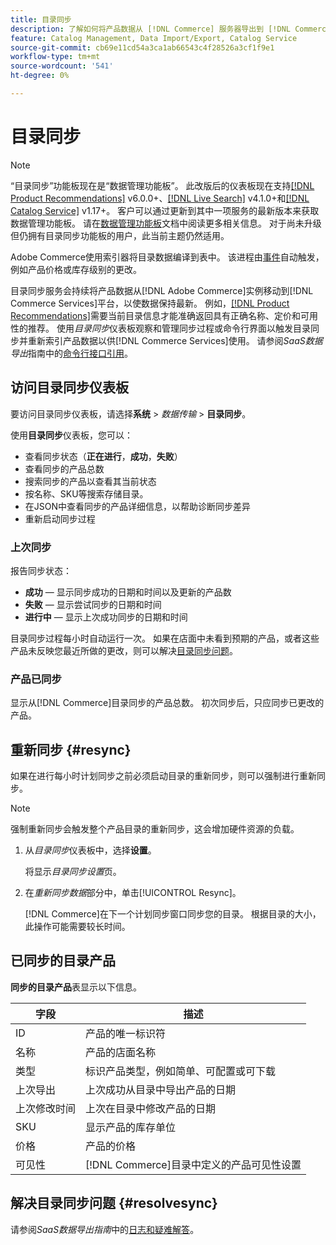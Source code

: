```yaml
---
title: 目录同步
description: 了解如何将产品数据从 [!DNL Commerce] 服务器导出到 [!DNL Commerce Services]。
feature: Catalog Management, Data Import/Export, Catalog Service
source-git-commit: cb69e11cd54a3ca1ab66543c4f28526a3cf1f9e1
workflow-type: tm+mt
source-wordcount: '541'
ht-degree: 0%

---
```



# 目录同步

>[!NOTE]
>
> “目录同步”功能板现在是“数据管理功能板”。 此改版后的仪表板现在支持[[!DNL Product Recommendations]](../product-recommendations/guide-overview.md) v6.0.0+、[[!DNL Live Search]](../live-search/overview.md) v4.1.0+和[[!DNL Catalog Service]](../catalog-service/overview.md) v1.17+。 客户可以通过更新到其中一项服务的最新版本来获取数据管理功能板。 请在[数据管理功能板](https://experienceleague.adobe.com/docs/commerce-admin/systems/data-transfer/data-dashboard.html?lang=zh-Hans)文档中阅读更多相关信息。 对于尚未升级但仍拥有目录同步功能板的用户，此当前主题仍然适用。

Adobe Commerce使用索引器将目录数据编译到表中。 该进程由[事件](https://experienceleague.adobe.com/docs/commerce-admin/systems/tools/index-management.html?lang=zh-Hans#events-that-trigger-full-reindexing)自动触发，例如产品价格或库存级别的更改。

目录同步服务会持续将产品数据从[!DNL Adobe Commerce]实例移动到[!DNL Commerce Services]平台，以使数据保持最新。 例如，[[!DNL Product Recommendations]](/help/product-recommendations/overview.md)需要当前目录信息才能准确返回具有正确名称、定价和可用性的推荐。 使用&#x200B;_目录同步_&#x200B;仪表板观察和管理同步过程或命令行界面以触发目录同步并重新索引产品数据以供[!DNL Commerce Services]使用。 请参阅&#x200B;_SaaS数据导出_&#x200B;指南中的[命令行接口引用](../data-export/data-export-cli-commands.md)。

## 访问目录同步仪表板

要访问目录同步仪表板，请选择&#x200B;**系统** > _数据传输_ > **目录同步**。

使用&#x200B;**目录同步**&#x200B;仪表板，您可以：

- 查看同步状态（**正在进行**，**成功**，**失败**）
- 查看同步的产品总数
- 搜索同步的产品以查看其当前状态
- 按名称、SKU等搜索存储目录。
- 在JSON中查看同步的产品详细信息，以帮助诊断同步差异
- 重新启动同步过程

### 上次同步

报告同步状态：

- **成功** — 显示同步成功的日期和时间以及更新的产品数
- **失败** — 显示尝试同步的日期和时间
- **进行中** — 显示上次成功同步的日期和时间

目录同步过程每小时自动运行一次。 如果在店面中未看到预期的产品，或者这些产品未反映您最近所做的更改，则可以解决[目录同步问题](#resolvesync)。

### 产品已同步

显示从[!DNL Commerce]目录同步的产品总数。 初次同步后，只应同步已更改的产品。

## 重新同步 {#resync}

如果在进行每小时计划同步之前必须启动目录的重新同步，则可以强制进行重新同步。

>[!NOTE]
>
> 强制重新同步会触发整个产品目录的重新同步，这会增加硬件资源的负载。

1. 从&#x200B;_目录同步_&#x200B;仪表板中，选择&#x200B;**设置**。

   将显示&#x200B;_目录同步设置_&#x200B;页。

1. 在&#x200B;_重新同步数据_&#x200B;部分中，单击[!UICONTROL Resync]。

   [!DNL Commerce]在下一个计划同步窗口同步您的目录。 根据目录的大小，此操作可能需要较长时间。

## 已同步的目录产品

**同步的目录产品**&#x200B;表显示以下信息。

| 字段 | 描述 |
|---|---|
| ID | 产品的唯一标识符 |
| 名称 | 产品的店面名称 |
| 类型 | 标识产品类型，例如简单、可配置或可下载 |
| 上次导出 | 上次成功从目录中导出产品的日期 |
| 上次修改时间 | 上次在目录中修改产品的日期 |
| SKU | 显示产品的库存单位 |
| 价格 | 产品的价格 |
| 可见性 | [!DNL Commerce]目录中定义的产品可见性设置 |

## 解决目录同步问题 {#resolvesync}

请参阅&#x200B;_SaaS数据导出指南_&#x200B;中的[日志和疑难解答](../data-export/troubleshooting-logging.md#troubleshooting)。

